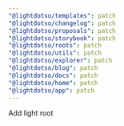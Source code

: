 ```yaml
---
"@lightdotso/templates": patch
"@lightdotso/changelog": patch
"@lightdotso/proposals": patch
"@lightdotso/storybook": patch
"@lightdotso/roots": patch
"@lightdotso/utils": patch
"@lightdotso/explorer": patch
"@lightdotso/blog": patch
"@lightdotso/docs": patch
"@lightdotso/home": patch
"@lightdotso/app": patch
---
```


Add light root

